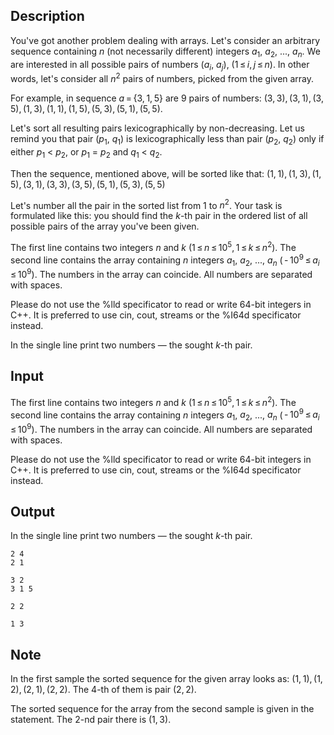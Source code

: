 ## Description

<div><p>You've got another problem dealing with arrays. Let's consider an arbitrary sequence containing <span class="tex-span"><i>n</i></span> (not necessarily different) integers <span class="tex-span"><i>a</i><sub class="lower-index">1</sub></span>, <span class="tex-span"><i>a</i><sub class="lower-index">2</sub></span>, ..., <span class="tex-span"><i>a</i><sub class="lower-index"><i>n</i></sub></span>. We are interested in all possible pairs of numbers (<span class="tex-span"><i>a</i><sub class="lower-index"><i>i</i></sub></span>, <span class="tex-span"><i>a</i><sub class="lower-index"><i>j</i></sub></span>), (<span class="tex-span">1 ≤ <i>i</i>, <i>j</i> ≤ <i>n</i></span>). In other words, let's consider all <span class="tex-span"><i>n</i><sup class="upper-index">2</sup></span> pairs of numbers, picked from the given array.</p><p>For example, in sequence <span class="tex-span"><i>a</i> = {3, 1, 5}</span> are <span class="tex-span">9</span> pairs of numbers: <span class="tex-span">(3, 3), (3, 1), (3, 5), (1, 3), (1, 1), (1, 5), (5, 3), (5, 1), (5, 5)</span>.</p><p>Let's sort all resulting pairs lexicographically by non-decreasing. Let us remind you that pair (<span class="tex-span"><i>p</i><sub class="lower-index">1</sub></span>, <span class="tex-span"><i>q</i><sub class="lower-index">1</sub></span>) is <span class="tex-font-style-underline">lexicographically less</span> than pair (<span class="tex-span"><i>p</i><sub class="lower-index">2</sub></span>, <span class="tex-span"><i>q</i><sub class="lower-index">2</sub></span>) only if either <span class="tex-span"><i>p</i><sub class="lower-index">1</sub></span> &lt; <span class="tex-span"><i>p</i><sub class="lower-index">2</sub></span>, or <span class="tex-span"><i>p</i><sub class="lower-index">1</sub></span> = <span class="tex-span"><i>p</i><sub class="lower-index">2</sub></span> and <span class="tex-span"><i>q</i><sub class="lower-index">1</sub></span> &lt; <span class="tex-span"><i>q</i><sub class="lower-index">2</sub></span>.</p><p>Then the sequence, mentioned above, will be sorted like that: <span class="tex-span">(1, 1), (1, 3), (1, 5), (3, 1), (3, 3), (3, 5), (5, 1), (5, 3), (5, 5)</span></p><p>Let's number all the pair in the sorted list from <span class="tex-span">1</span> to <span class="tex-span"><i>n</i><sup class="upper-index">2</sup></span>. Your task is formulated like this: you should find the <span class="tex-span"><i>k</i></span>-th pair in the ordered list of all possible pairs of the array you've been given.</p></div><div class="input-specification"><p>The first line contains two integers <span class="tex-span"><i>n</i></span> and <span class="tex-span"><i>k</i></span> (<span class="tex-span">1 ≤ <i>n</i> ≤ 10<sup class="upper-index">5</sup>, 1 ≤ <i>k</i> ≤ <i>n</i><sup class="upper-index">2</sup></span>). The second line contains the array containing <span class="tex-span"><i>n</i></span> integers <span class="tex-span"><i>a</i><sub class="lower-index">1</sub></span>, <span class="tex-span"><i>a</i><sub class="lower-index">2</sub></span>, ..., <span class="tex-span"><i>a</i><sub class="lower-index"><i>n</i></sub></span> (<span class="tex-span"> - 10<sup class="upper-index">9</sup> ≤ <i>a</i><sub class="lower-index"><i>i</i></sub> ≤ 10<sup class="upper-index">9</sup></span>). The numbers in the array can coincide. All numbers are separated with spaces.</p><p>Please do not use the <span class="tex-font-style-tt">%lld</span> specificator to read or write 64-bit integers in С++. It is preferred to use <span class="tex-font-style-tt">cin</span>, <span class="tex-font-style-tt">cout</span>, streams or the <span class="tex-font-style-tt">%I64d</span> specificator instead.</p></div><div class="output-specification"><p>In the single line print two numbers — the sought <span class="tex-span"><i>k</i></span>-th pair.</p></div>

## Input

<p>The first line contains two integers <span class="tex-span"><i>n</i></span> and <span class="tex-span"><i>k</i></span> (<span class="tex-span">1 ≤ <i>n</i> ≤ 10<sup class="upper-index">5</sup>, 1 ≤ <i>k</i> ≤ <i>n</i><sup class="upper-index">2</sup></span>). The second line contains the array containing <span class="tex-span"><i>n</i></span> integers <span class="tex-span"><i>a</i><sub class="lower-index">1</sub></span>, <span class="tex-span"><i>a</i><sub class="lower-index">2</sub></span>, ..., <span class="tex-span"><i>a</i><sub class="lower-index"><i>n</i></sub></span> (<span class="tex-span"> - 10<sup class="upper-index">9</sup> ≤ <i>a</i><sub class="lower-index"><i>i</i></sub> ≤ 10<sup class="upper-index">9</sup></span>). The numbers in the array can coincide. All numbers are separated with spaces.</p><p>Please do not use the <span class="tex-font-style-tt">%lld</span> specificator to read or write 64-bit integers in С++. It is preferred to use <span class="tex-font-style-tt">cin</span>, <span class="tex-font-style-tt">cout</span>, streams or the <span class="tex-font-style-tt">%I64d</span> specificator instead.</p>

## Output

<p>In the single line print two numbers — the sought <span class="tex-span"><i>k</i></span>-th pair.</p>





```input1
2 4
2 1

```




```input2
3 2
3 1 5

```




```output1
2 2

```




```output2
1 3

```



## Note

<p>In the first sample the sorted sequence for the given array looks as: <span class="tex-span">(1, 1), (1, 2), (2, 1), (2, 2)</span>. The <span class="tex-span">4</span>-th of them is pair <span class="tex-span">(2, 2)</span>.</p><p>The sorted sequence for the array from the second sample is given in the statement. The <span class="tex-span">2</span>-nd pair there is <span class="tex-span">(1, 3)</span>.</p>
